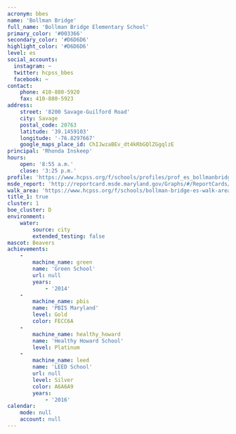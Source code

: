 ```yaml
---
acronym: bbes
name: 'Bollman Bridge'
full_name: 'Bollman Bridge Elementary School'
primary_color: '#003366'
secondary_color: '#D6D6D6'
highlight_color: '#D6D6D6'
level: es
social_accounts:
  instagram: ~
  twitter: hcpss_bbes
  facebook: ~
contact:
    phone: 410-880-5920
    fax: 410-880-5923
address:
    street: '8200 Savage-Guilford Road'
    city: Savage
    postal_code: 20763
    latitude: '39.1459103'
    longitude: '-76.8297667'
    google_maps_place_id: ChIJwzaBEv_dt4kRbGQlZGgqlzE
principal: 'Rhonda Inskeep'
hours:
    open: '8:55 a.m.'
    close: '3:25 p.m.'
profile: 'https://www.hcpss.org/f/schools/profiles/prof_es_bollmanbridge.pdf'
msde_report: 'http://reportcard.msde.maryland.gov/Graphs/#/ReportCards/ReportCardSchool/1//1/13/0620/'
walk_area: 'https://www.hcpss.org/f/schools/bollman-bridge-es-walk-area.pdf'
title_1: true
cluster: 1
boe_cluster: D
environment:
    water:
        source: city
        extended_testing: false
mascot: Beavers
achievements:
    -
        machine_name: green
        name: 'Green School'
        url: null
        years:
            - '2014'
    -
        machine_name: pbis
        name: 'PBIS Maryland'
        level: Gold
        color: FECC6A
    -
        machine_name: healthy_howard
        name: 'Healthy Howard School'
        level: Platinum
    -
        machine_name: leed
        name: 'LEED School'
        url: null
        level: Silver
        color: A6A6A9
        years:
            - '2016'
calendar:
    mode: null
    account: null
---
```

